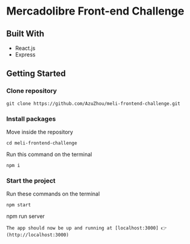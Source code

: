 # Mercadolibre Front-end Challenge

## Built With

* React.js
* Express

## Getting Started

### Clone repository
```
git clone https://github.com/AzuZhou/meli-frontend-challenge.git
```

### Install packages

Move inside the repository
```
cd meli-frontend-challenge
```
Run this command on the terminal
```
npm i
```

### Start the project

Run these commands on the terminal
```
npm start
```
npm run server
```
The app should now be up and running at [localhost:3000] 👉 (http://localhost:3000)

